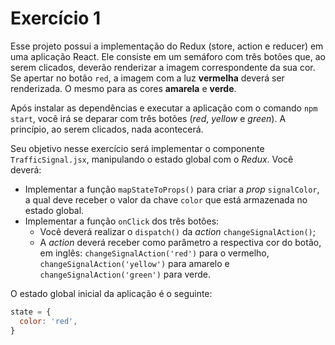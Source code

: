 # Exercício 1

Esse projeto possui a implementação do Redux (store, action e reducer) em uma aplicação React. Ele consiste em um semáforo com três botões que, ao serem clicados, deverão renderizar a imagem correspondente da sua cor. Se apertar no botão `red`, a imagem com a luz **vermelha** deverá ser renderizada. O mesmo para as cores **amarela** e **verde**.

Após instalar as dependências e executar a aplicação com o comando `npm start`, você irá se deparar com três botões (_red_, _yellow_ e _green_). A princípio, ao serem clicados, nada acontecerá.

Seu objetivo nesse exercício será implementar o componente `TrafficSignal.jsx`, manipulando o estado global com o _Redux_. Você deverá:

- Implementar a função `mapStateToProps()` para criar a _prop_ `signalColor`, a qual deve receber o valor da chave `color` que está armazenada no estado global.
- Implementar a função `onClick` dos três botões:
  - Você deverá realizar o `dispatch()` da _action_ `changeSignalAction()`;
  - A _action_ deverá receber como parâmetro a respectiva cor do botão, em inglês: `changeSignalAction('red')` para o vermelho, `changeSignalAction('yellow')` para amarelo e `changeSignalAction('green')` para verde.

O estado global inicial da aplicação é o seguinte:

```js
state = {
  color: 'red',
}
```
